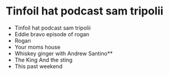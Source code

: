 # Tinfoil hat podcast sam tripolii

* Tinfoil hat podcast sam tripolii
* Eddie bravo episode of rogan
* Rogan
* Your moms house
* Whiskey ginger with Andrew Santino**
* The King And the sting 
* This past weekend

